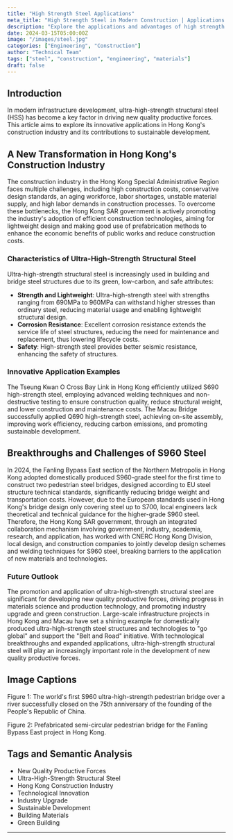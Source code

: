 ```yaml
---
title: "High Strength Steel Applications"
meta_title: "High Strength Steel in Modern Construction | Applications & Benefits"
description: "Explore the applications and advantages of high strength steel in modern construction and engineering projects."
date: 2024-03-15T05:00:00Z
image: "/images/steel.jpg"
categories: ["Engineering", "Construction"]
author: "Technical Team"
tags: ["steel", "construction", "engineering", "materials"]
draft: false
---
```


## Introduction

In modern infrastructure development, ultra-high-strength structural steel (HSS) has become a key factor in driving new quality productive forces. This article aims to explore its innovative applications in Hong Kong's construction industry and its contributions to sustainable development.

## A New Transformation in Hong Kong's Construction Industry

The construction industry in the Hong Kong Special Administrative Region faces multiple challenges, including high construction costs, conservative design standards, an aging workforce, labor shortages, unstable material supply, and high labor demands in construction processes. To overcome these bottlenecks, the Hong Kong SAR government is actively promoting the industry's adoption of efficient construction technologies, aiming for lightweight design and making good use of prefabrication methods to enhance the economic benefits of public works and reduce construction costs.

### Characteristics of Ultra-High-Strength Structural Steel

Ultra-high-strength structural steel is increasingly used in building and bridge steel structures due to its green, low-carbon, and safe attributes:

- **Strength and Lightweight**: Ultra-high-strength steel with strengths ranging from 690MPa to 960MPa can withstand higher stresses than ordinary steel, reducing material usage and enabling lightweight structural design.
- **Corrosion Resistance**: Excellent corrosion resistance extends the service life of steel structures, reducing the need for maintenance and replacement, thus lowering lifecycle costs.
- **Safety**: High-strength steel provides better seismic resistance, enhancing the safety of structures.

### Innovative Application Examples

The Tseung Kwan O Cross Bay Link in Hong Kong efficiently utilized S690 high-strength steel, employing advanced welding techniques and non-destructive testing to ensure construction quality, reduce structural weight, and lower construction and maintenance costs. The Macau Bridge successfully applied Q690 high-strength steel, achieving on-site assembly, improving work efficiency, reducing carbon emissions, and promoting sustainable development.

## Breakthroughs and Challenges of S960 Steel

In 2024, the Fanling Bypass East section of the Northern Metropolis in Hong Kong adopted domestically produced S960-grade steel for the first time to construct two pedestrian steel bridges, designed according to EU steel structure technical standards, significantly reducing bridge weight and transportation costs. However, due to the European standards used in Hong Kong's bridge design only covering steel up to S700, local engineers lack theoretical and technical guidance for the higher-grade S960 steel. Therefore, the Hong Kong SAR government, through an integrated collaboration mechanism involving government, industry, academia, research, and application, has worked with CNERC Hong Kong Division, local design, and construction companies to jointly develop design schemes and welding techniques for S960 steel, breaking barriers to the application of new materials and technologies.

### Future Outlook

The promotion and application of ultra-high-strength structural steel are significant for developing new quality productive forces, driving progress in materials science and production technology, and promoting industry upgrade and green construction. Large-scale infrastructure projects in Hong Kong and Macau have set a shining example for domestically produced ultra-high-strength steel structures and technologies to "go global" and support the "Belt and Road" initiative. With technological breakthroughs and expanded applications, ultra-high-strength structural steel will play an increasingly important role in the development of new quality productive forces.

## Image Captions

Figure 1: The world's first S960 ultra-high-strength pedestrian bridge over a river successfully closed on the 75th anniversary of the founding of the People's Republic of China.

Figure 2: Prefabricated semi-circular pedestrian bridge for the Fanling Bypass East project in Hong Kong.

## Tags and Semantic Analysis

- New Quality Productive Forces
- Ultra-High-Strength Structural Steel
- Hong Kong Construction Industry
- Technological Innovation
- Industry Upgrade
- Sustainable Development
- Building Materials
- Green Building

---
